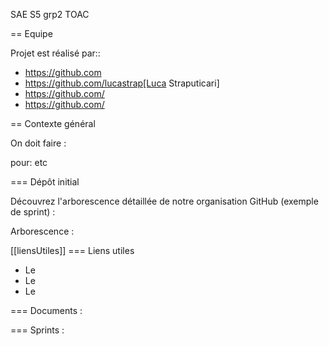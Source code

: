 SAE S5 grp2 TOAC

== Equipe

Projet est réalisé par::

- https://github.com
- https://github.com/lucastrap[Luca Straputicari]
- https://github.com/
- https://github.com/

== Contexte général

On doit faire :

pour:
etc


=== Dépôt initial

Découvrez l'arborescence détaillée de notre organisation GitHub (exemple de sprint) :


Arborescence :



[[liensUtiles]]
=== Liens utiles

- Le 
- Le 
- Le 

=== Documents :


=== Sprints :
